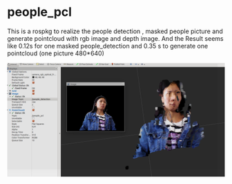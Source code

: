 # people_pcl

This is a rospkg to realize the people detection , masked people picture and generate pointcloud with rgb image and depth image. And the Result seems like 0.12s for one masked people_detection and 0.35 s to generate one pointcloud (one picture 480*640)

![Instance Segmentation Sample](picture/1.png)

